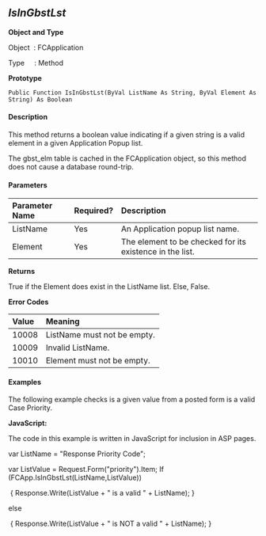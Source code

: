 _IsInGbstLst_
----------
**Object and Type**

Object  : FCApplication

Type     : Method

**Prototype**

```
Public Function IsInGbstLst(ByVal ListName As String, ByVal Element As String) As Boolean
```

#### Description

This method returns a boolean value indicating if a given string is a valid element in a given Application Popup list.

The gbst_elm table is cached in the FCApplication object, so this method does not cause a database round-trip.

#### Parameters

| Parameter Name | Required? | Description |
|:--- |:--- |:--- |
| ListName | Yes | An Application popup list name. |
| Element | Yes | The element to be checked for its existence in the list. |

**Returns**

True if the Element does exist in the ListName list. Else, False.

**Error Codes**

| Value | Meaning |
|:--- |:--- |
| 10008 | ListName must not be empty. |
| 10009 | Invalid ListName. |
| 10010 | Element must not be empty. |

#### Examples

The following example checks is a given value from a posted form is a valid Case Priority.

**JavaScript:**

The code in this example is written in JavaScript for inclusion in ASP pages.

var ListName = "Response Priority Code";

var ListValue = Request.Form("priority").Item; If (FCApp.IsInGbstLst(ListName,ListValue))

 { Response.Write(ListValue + " is a valid " + ListName); }

else

 { Response.Write(ListValue + " is NOT a valid " + ListName); }